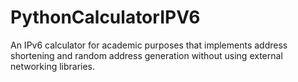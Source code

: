 # PythonCalculatorIPV6
An IPv6 calculator for academic purposes that implements address shortening and random address generation without using external networking libraries.
